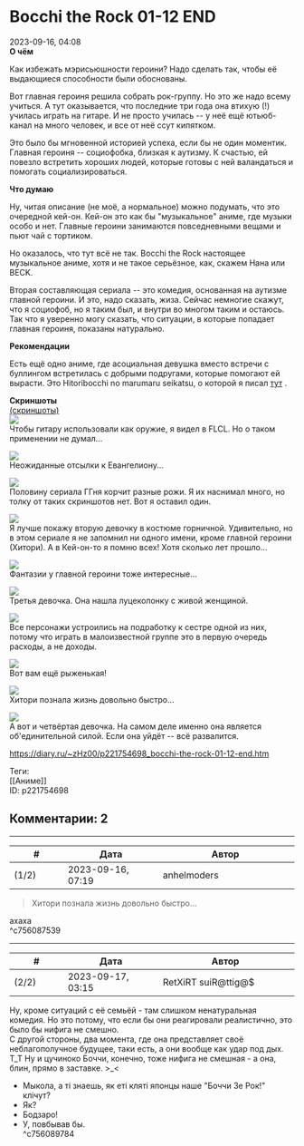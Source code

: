 Bocchi the Rock 01-12 END
=========================

  
2023-09-16, 04:08  
  **О чём**    
   
 Как избежать мэрисьюшности героини? Надо сделать так, чтобы её выдающиеся способности были обоснованы.   
   
 Вот главная героиня решила собрать рок-группу. Но это же надо всему учиться. А тут оказывается, что последние три года она втихую (!) училась играть на гитаре. И не просто училась -- у неё ещё ютьюб-канал на много человек, и все от неё ссут кипятком.   
   
 Это было бы мгновенной историей успеха, если бы не один моментик. Главная героиня -- социофобка, близкая к аутизму. К счастью, ей повезло встретить хороших людей, которые готовы с ней валандаться и помогать социализироваться.   
   
  **Что думаю**    
   
 Ну, читая описание (не моё, а нормальное) можно подумать, что это очередной кей-он. Кей-он это как бы "музыкальное" аниме, где музыки особо и нет. Главные героини занимаются повседневными вещами и пьют чай с тортиком.   
   
 Но оказалось, что тут всё не так. Bocchi the Rock настоящее музыкальное аниме, хотя и не такое серьёзное, как, скажем Нана или BECK.   
   
 Вторая составляющая сериала -- это комедия, основанная на аутизме главной героини. И это, надо сказать, жиза. Сейчас немногие скажут, что я социофоб, но я таким был, и внутри во многом таким и остаюсь. Так что я уверенно могу сказать, что ситуации, в которые попадает главная героиня, показаны натурально.   
   
  **Рекомендации**    
   
 Есть ещё одно аниме, где асоциальная девушка вместо встречи с буллингом встретилась с добрыми подругами, которые помогают ей вырасти. Это Hitoribocchi no marumaru seikatsu, о которой я писал  [тут](Hitoribocchi%20no%20marumaru%20seikatsu%2001-12%20END)  .   
   
  **Скриншоты**    
  [(скриншоты)](https://zHz00.diary.ru/p221754698.htm?index=1#linkmore221754698m1)       
  [![](https://i.yapx.ru/WeYzVl.jpg)](https://yapx.ru/image/WeYzV)    
 Чтобы гитару использовали как оружие, я видел в FLCL. Но о таком применении не думал...   
   
  [![](https://i.yapx.ru/WeYzXl.jpg)](https://yapx.ru/image/WeYzX)    
 Неожиданные отсылки к Евангелиону...   
   
  [![](https://i.yapx.ru/WeYzYl.jpg)](https://yapx.ru/image/WeYzY)    
 Половину сериала ГГня корчит разные рожи. Я их наснимал много, но толку от таких скриншотов нет. Вот я оставил один.   
   
  [![](https://i.yapx.ru/WeYzWl.jpg)](https://yapx.ru/image/WeYzW)    
 Я лучше покажу вторую девочку в костюме горничной. Удивительно, но в этом сериале я не запомнил ни одного имени, кроме главной героини (Хитори). А в Кей-он-то я помню всех! Хотя сколько лет прошло...   
   
  [![](https://i.yapx.ru/WeYzZl.jpg)](https://yapx.ru/image/WeYzZ)    
 Фантазии у главной героини тоже интересные...   
   
  [![](https://i.yapx.ru/WeYzal.jpg)](https://yapx.ru/image/WeYza)    
 Третья девочка. Она нашла луцеколонку с живой женщиной.   
   
  [![](https://i.yapx.ru/WeYzcl.jpg)](https://yapx.ru/image/WeYzc)    
 Все персонажи устроились на подработку к сестре одной из них, потому что играть в малоизвестной группе это в первую очередь расходы, а не доходы.   
   
  [![](https://i.yapx.ru/WeYzdl.jpg)](https://yapx.ru/image/WeYzd)    
 Вот вам ещё рыженькая!   
   
  [![](https://i.yapx.ru/WeYzel.jpg)](https://yapx.ru/image/WeYze)    
 Хитори познала жизнь довольно быстро...   
   
  [![](https://i.yapx.ru/WeYzfl.jpg)](https://yapx.ru/image/WeYzf)    
 А вот и четвёртая девочка. На самом деле именно она является об'единительной силой. Если она уйдёт -- всё развалится.   
      
  
<https://diary.ru/~zHz00/p221754698_bocchi-the-rock-01-12-end.htm>  
  
Теги:  
[[Аниме]]  
ID: p221754698  


Комментарии: 2
--------------

  


---



|         #         |              Дата              |                     Автор                     |           ID           |
| --- | --- | --- | --- |
| (1/2) | 2023-09-16, 07:19 | anhelmoders | c756087539 |

  
 > Хитори познала жизнь довольно быстро...   
   
 ахаха   
 ^c756087539

---



|         #         |              Дата              |                     Автор                     |           ID           |
| --- | --- | --- | --- |
| (2/2) | 2023-09-17, 03:15 | RetXiRT suiR@ttig@$ | c756089784 |

  
 Ну, кроме ситуаций с её семьёй - там слишком ненатуральная комедия. Но это потому, что если бы они реагировали реалистично, это было бы нифига не смешно.   
 С другой стороны, два момента, где она представляет своё неблагополучное будущее, таки есть, а они вообще как удар под дых. Т\_Т Ну и цучиноко Боччи, конечно, тоже нифига не смешная - а она, блин, прямо в заставке. >\_<   
   
 - Мыкола, а тi знаешь, як етi клятi японцы наше "Боччи Зе Рок!" клiчут?   
 - Як?   
 - Бодзаро!   
 - У, повбывав бы.   
 ^c756089784